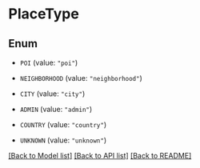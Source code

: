 # PlaceType

## Enum


* `POI` (value: `"poi"`)

* `NEIGHBORHOOD` (value: `"neighborhood"`)

* `CITY` (value: `"city"`)

* `ADMIN` (value: `"admin"`)

* `COUNTRY` (value: `"country"`)

* `UNKNOWN` (value: `"unknown"`)


[[Back to Model list]](../README.md#documentation-for-models) [[Back to API list]](../README.md#documentation-for-api-endpoints) [[Back to README]](../README.md)



